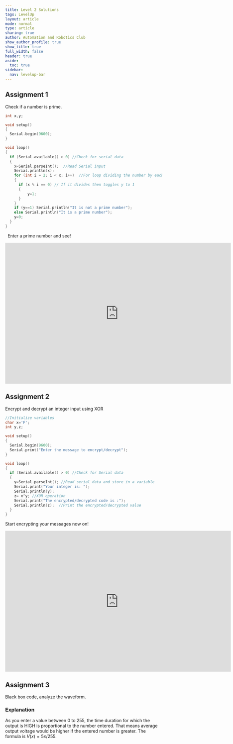 ```yaml
---
title: Level 2 Solutions
tags: LevelUp
layout: article
mode: normal
type: article
sharing: true
author: Automation and Robotics Club
show_author_profile: true
show_title: true
full_width: false
header: true
aside:
  toc: true
sidebar:
  nav: levelup-bar
---
```



## Assignment 1
Check if a number is prime.

```c++
int x,y;

void setup()
{
  Serial.begin(9600);
}

void loop()
{
  if (Serial.available() > 0) //Check for serial data
  {
    x=Serial.parseInt();  //Read Serial input
    Serial.println(x);
	for (int i = 2; i < x; i++)  //For loop dividing the number by each number between 0 and itself
    {
      if (x % i == 0) // If it divides then toggles y to 1
      {
		  y=1;
	  }
    }
    if (y==1) Serial.println("It is not a prime number");
    else Serial.println("It is a prime number");
    y=0;
  }
}
```
&nbsp;
Enter a prime number and see!
<iframe width="725" height="453" src="https://www.tinkercad.com/embed/0BT5juFv1NO?editbtn=1" frameborder="0" marginwidth="0" marginheight="0" scrolling="no"></iframe>

## Assignment 2
Encrypt and decrypt an integer input using XOR

```c++
//Initialize variables
char x='F';
int y,z;

void setup()
{
  Serial.begin(9600);
  Serial.print("Enter the message to encrypt/decrypt");
}

void loop()
{
  if (Serial.available() > 0) //Check for Serial data
  {
    y=Serial.parseInt(); //Read serial data and store in a variable
    Serial.print("Your integer is: ");
    Serial.println(y);
    z= x^y; //XOR operation
    Serial.print("The encrypted/decrypted code is :");
    Serial.println(z);  //Print the encrypted/decrypted value
  }
}
```
Start encrypting your messages now on!
<iframe width="725" height="453" src="https://www.tinkercad.com/embed/fVCIdFr3sp6?editbtn=1" frameborder="0" marginwidth="0" marginheight="0" scrolling="no"></iframe>

## Assignment 3
Black box code, analyze the waveform.
&nbsp;

### Explanation
As you enter a value between 0 to 255, the time duration for which the output is HIGH is proportional to the number entered. That means average output voltage would be higher if the entered number is greater. The formula is $V(x)=5x/255$. 
